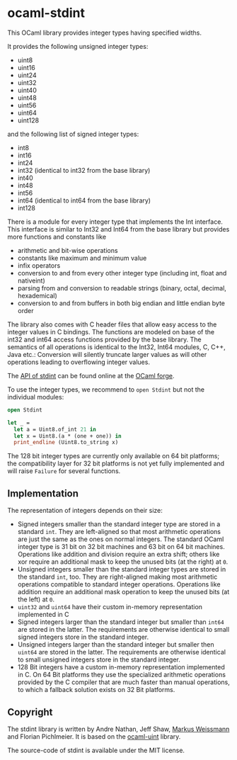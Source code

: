 # ocaml-stdint
This OCaml library provides integer types having specified widths.

It provides the following unsigned integer types:
* uint8
* uint16
* uint24
* uint32
* uint40
* uint48
* uint56
* uint64
* uint128

and the following list of signed integer types:
* int8
* int16
* int24
* int32 (identical to int32 from the base library)
* int40
* int48
* int56
* int64 (identical to int64 from the base library)
* int128

There is a module for every integer type that implements the Int interface.
This interface is similar to Int32 and Int64 from the base library but provides more functions and constants like
* arithmetic and bit-wise operations
* constants like maximum and minimum value
* infix operators
* conversion to and from every other integer type (including int, float and nativeint)
* parsing from and conversion to readable strings (binary, octal, decimal, hexademical)
* conversion to and from buffers in both big endian and little endian byte order

The library also comes with C header files that allow easy access to the integer values in C bindings.
The functions are modeled on base of the int32 and int64 access functions provided by the base library.
The semantics of all operations is identical to the Int32, Int64 modules, C, C++, Java etc.: Conversion will silently truncate larger values as will other operations leading to overflowing integer values.

The [API of stdint](http://stdint.forge.ocamlcore.org/doc/) can be found online at the [OCaml forge](https://forge.ocamlcore.org/).

To use the integer types, we recommend to ```open Stdint``` but not the individual modules:
```ocaml
open Stdint

let _ =
  let a = Uint8.of_int 21 in
  let x = Uint8.(a * (one + one)) in
  print_endline (Uint8.to_string x)
```

The 128 bit integer types are currently only available on 64 bit platforms; the compatibility layer for 32 bit platforms is not yet fully implemented and will raise `Failure` for several functions.

## Implementation

The representation of integers depends on their size:
* Signed integers smaller than the standard integer type are stored in a standard ```int```. They are left-aligned so that most arithmetic operations are just the same as the ones on normal integers. The standard OCaml integer type is 31 bit on 32 bit machines and 63 bit on 64 bit machines. Operations like addition and division require an extra shift; others like xor require an additional mask to keep the unused bits (at the right) at ```0```.
* Unsigned integers smaller than the standard integer types are stored in the standard ```int```, too. They are right-aligned making most arithmetic operations compatible to standard integer operations. Operations like addition require an additional mask operation to keep the unused bits (at the left) at ```0```.
* ```uint32``` and ```uint64``` have their custom in-memory representation implemented in C
* Signed integers larger than the standard integer but smaller than ```int64``` are stored in the latter. The requirements are otherwise identical to small signed integers store in the standard integer.
* Unsigned integers larger than the standard integer but smaller then ```uint64``` are stored in the latter. The requirements are otherwise identical to small unsigned integers store in the standard integer.
* 128 Bit integers have a custom in-memory representation implemented in C. On 64 Bit platforms they use the specialized arithmetic operations provided by the C compiler that are much faster than manual operations, to which a fallback solution exists on 32 Bit platforms.

## Copyright

The stdint library is written by Andre Nathan, Jeff Shaw, [Markus Weissmann](http://www.mweissmann.de) and Florian Pichlmeier.
It is based on the [ocaml-uint](https://github.com/andrenth/ocaml-uint/) library.

The source-code of stdint is available under the MIT license.

